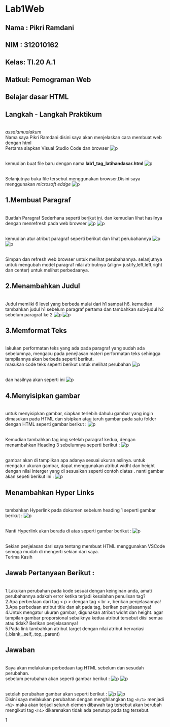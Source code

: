 # Lab1Web

## Nama : Pikri Ramdani
## NIM  : 312010162
## Kelas: TI.20 A.1
## Matkul: Pemograman Web

## Belajar dasar HTML
## Langkah - Langkah Praktikum

<br> *assalamualakum*
<br> Nama saya Pikri Ramdani disini saya akan menjelaskan cara membuat web dengan html
<br> Pertama siapkan Visual Studio Code dan browser
![p](gambar/fotovscd.png)

<br> kemudian buat file baru dengan nama **lab1_tag_latihandasar.html**
![p](gambar/foto2.png)

<br> Selanjutnya buka file tersebut menggunakan browser.Disini saya menggunakan *microsoft eddge*
![p](gambar/foto3.png)

## 1.Membuat Paragraf
<br> Buatlah Paragraf Sederhana seperti berikut ini. dan kemudian lihat hasilnya dengan menrefresh pada web browser
![p](gambar/foto4.png)
![p](gambar/foto5.png)

<br> kemudian atur atribut paragraf seperti berikut dan lihat perubahannya
![p](gambar/foto6.png)
![p](gambar/foto7.png)

<br> Simpan dan refresh web browser untuk melihat perubahannya. selanjutnya untuk mengubah model paragraf nilai atributnya (align= justify,left,left,right dan center) untuk melihat perbedaanya.

## 2.Menambahkan Judul
<br> Judul memliki 6 level yang berbeda mulai dari h1 sampai h6. kemudian tambahkan judul h1 sebelum paragraf pertama dan tambahkan sub-judul h2 sebelum paragraf ke 2
![p](gambar/foto8.png)
![p](gambar/foto9.png)

## 3.Memformat Teks
<br> lakukan performatan teks yang ada pada paragraf yang sudah ada sebelumnya, mengacu pada penejlasan materi performatan teks sehingga tampilannya akan berbeda seperti berikut.
<br> masukan code teks seperti berikut untuk melihat perubahan
![p](gambar/foto10.png)

<br> dan hasilnya akan seperti ini
![p](gambar/foto11.png)

## 4.Menyisipkan gambar
<br> untuk menyisipkan gambar, siapkan terlebih dahulu gambar yang ingin dimasukan pada HTML dan sisipkan atau taruh gambar pada satu folder dengan HTML seperti gambar berikut :
![p](gambar/fotoberkas.png)

<br> Kemudian tambahkan tag img setelah paragraf kedua, dengan menambahkan Heading 3 sebelumnya seperti berikut :
![p](gambar/foto12.png)

<br> gambar akan di tampilkan apa adanya sesuai ukuran aslinya. untuk mengatur ukuran gambar, dapat menggunakan atribut widht dan height dengan nilai interger yang di sesuaikan seperti contoh diatas . nanti gambar akan sepeti berikut ini :
![p](gambar/foto13.png)

## Menambahkan Hyper Links

<br> tambahkan Hyperlink pada dokumen sebelum heading 1 seperti gambar berikut :
![p](gambar/foto14.png)

<br> Nanti Hyperlink akan berada di atas seperti gambar berikut :
![p](gambar/foto15.png)

<br> Sekian penjelasan dari saya tentang membuat HTML menggunakan VSCode semoga mudah di mengerti sekian dari saya. 
<br> Terima Kasih

## Jawab Pertanyaan Berikut :
<br> 1.Lakukan perubahan pada kode sesuai dengan keinginan anda, amati perubahannya adakah error ketika terjadi kesalahan penulisan tag?
<br> 2.Apa perbedaan dari tag < p > dengan tag < br >, berikan penjelasannya!
<br> 3.Apa perbedaan atribut title dan alt pada tag, berikan penjelasannya!
<br> 4.Untuk mengatur ukuran gambar, digunakan atribut widht dan height. agar tampilan gambar proporsional sebaiknya kedua atribut tersebut diisi semua atau tidak? Berikan penjelasannya!
<br> 5.Pada link tambahkan atribut target dengan nilai atribut bervariasi (_blank,_self,_top,_parent)

## Jawaban

<br> Saya akan melakukan perbedaan tag HTML sebelum dan sesudah perubahan.
<br> sebelum perubahan akan seperti gambar berikut :
![p](gambar/foto14.png)
![p](gambar/foto15.png)

<br> setelah perubahan gambar akan seperti berikut :
![p](gambar/ss%20tgs%201.png)
![p](gambar/ss%20tgs%202.png)
<br> Disini saya melakukan perubahan dengan menghilangkan tag `<h/1>` menjadi `<h1>` maka akan terjadi seluruh elemen dibawah tag tersebut akan berubah mengikuti tag `<h1>` dikarenakan tidak ada penutup pada tag tersebut.

1